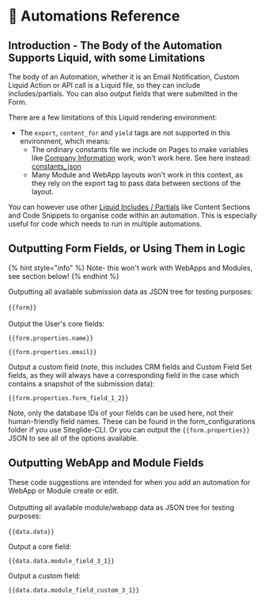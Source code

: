 # 👀 Automations Reference

## Introduction - The Body of the Automation Supports Liquid, with some Limitations

The body of an Automation, whether it is an Email Notification, Custom Liquid Action or API call is a Liquid file, so they can include includes/partials. You can also output fields that were submitted in the Form.

There are a few limitations of this Liquid rendering environment:

* The `export`, `content_for` and `yield` tags are not supported in this environment, which means:
  * The ordinary constants file we include on Pages to make variables like [Company Information](../company-information/company-information.md) work, won't work here. See here instead: [constants\_json](../includes/miscellaneous-siteglide-includes/constants\_json.md)
  * Many Module and WebApp layouts won't work in this context, as they rely on the export tag to pass data between sections of the layout.

You can however use other [Liquid Includes / Partials](../includes/about-includes-partials.md) like Content Sections and Code Snippets to organise code within an automation. This is especially useful for code which needs to run in multiple automations.&#x20;

## Outputting Form Fields, or Using Them in Logic

{% hint style="info" %}
Note- this won't work with WebApps and Modules, see section below!
{% endhint %}

Outputting all available submission data as JSON tree for testing purposes:\
\
`{{form}}`\
\
Output the User's core fields:

```liquid
{{form.properties.name}}

{{form.properties.email}}
```

Output a custom field (note, this includes CRM fields and Custom Field Set fields, as they will always have a corresponding field in the case which contains a snapshot of the submission data):

```liquid
{{form.properties.form_field_1_2}}
```

Note, only the database IDs of your fields can be used here, not their human-friendly field names. These can be found in the form\_configurations folder if you use Siteglide-CLI. Or you can output the `{{form.properties}}` JSON to see all of the options available.

## Outputting WebApp and Module Fields

These code suggestions are intended for when you add an automation for WebApp or Module create or edit. \
\
Outputting all available module/webapp data as JSON tree for testing purposes:\
\
`{{data.data}}`

Output a core field:

`{{data.data.module_field_3_1}}`

Output a custom field:

`{{data.data.module_field_custom_3_1}}`
